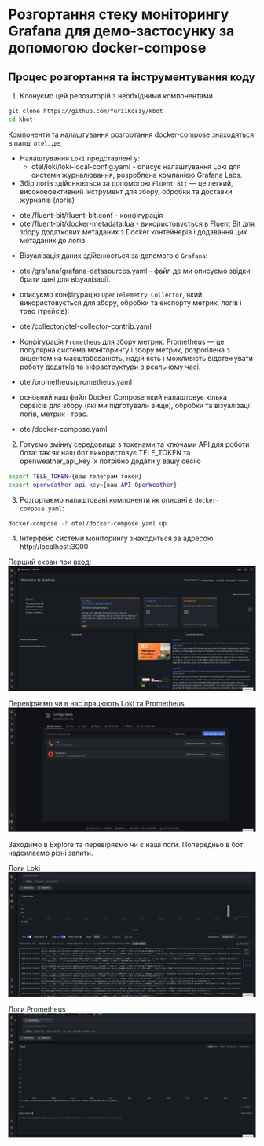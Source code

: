 # Розгортання стеку моніторингу Grafana для демо-застосунку за допомогою docker-compose

## Процес розгортання та інструментування коду

1. Клонуємо цей репозиторій з необхідними компонентами 
```bash
git clone https://github.com/YuriiKosiy/kbot
cd kbot
```
Компоненти та налаштування розгортання docker-compose знаходяться в папці `otel`.
де,
 * Налаштування `Loki` представлені у:
   - otel/loki/loki-local-config.yaml - описує налаштування Loki для системи журналювання, розроблена компанією Grafana Labs.
 * Збір логів здійснюється за допомогою `Fluent Bit` — це легкий, високоефективний інструмент для збору, обробки та доставки журналів (логів)
 - otel/fluent-bit/fluent-bit.conf - конфігурація
 - otel/fluent-bit/docker-metadata.lua - використовується в Fluent Bit для збору додаткових метаданих з Docker контейнерів і додавання цих метаданих до логів.
 * Візуалізація даних здійснюється за допомогою `Grafana`:
 - otel/grafana/grafana-datasources.yaml - файл де ми описуємо звідки брати дані для візуалізації.
 * описуємо конфігурацію `OpenTelemetry Collector`, який використовується для збору, обробки та експорту метрик, логів і трас (трейсів):
 - otel/collector/otel-collector-contrib.yaml
 * Конфігурація `Prometheus` для збору метрик. Prometheus — це популярна система моніторингу і збору метрик, розроблена з акцентом на масштабованість, надійність і можливість відстежувати роботу додатків та інфраструктури в реальному часі.
 - otel/prometheus/prometheus.yaml

 * основний наш файл Docker Compose який налаштовує кілька сервісів для збору (які ми підготували вище), обробки та візуалізації логів, метрик і трас.
 - otel/docker-compose.yaml


2. Готуємо змінну середовища з токенами та ключами API для роботи бота:
так як наш бот використовує TELE_TOKEN та openweather_api_key їх потрібно додати у вашу сесію
```bash
export TELE_TOKEN={ваш телеграм токен}
export openweather_api_key={ваш API OpenWeather}
```

3. Розгортаємо налаштовані компоненти як описані в `docker-compose.yaml`:
```bash
docker-compose -f otel/docker-compose.yaml up
```

4. Інтерфейс системи моніторингу знаходиться за адресою http://localhost:3000

Перший екран при вході 
![Grafana](.img/Grafana.png) 

Перевіряємо чи в нас працюють Loki та Prometheus
![Grafana Dashboard](.img/Data-sources-Configuration-Grafana.png) 

Заходимо в Explore та перевіряємо чи є наші логи. Попередньо в бот надсилаємо різні запити.

Логи Loki
![Grafana Explore Loki](.img/Explore-Loki-Grafana.png) 

Логи Prometheus
![Grafana Explore Prometheus](.img/Explore-Prometheus-Grafana.png)
